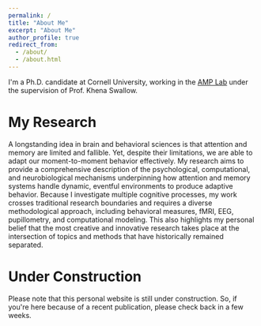 ```yaml
---
permalink: /
title: "About Me"
excerpt: "About Me"
author_profile: true
redirect_from: 
  - /about/
  - /about.html
---
```


I'm a Ph.D. candidate at Cornell University, working in the [AMP Lab](https://amp-lab.psych.cornell.edu) under the supervision of Prof. Khena Swallow.


My Research
============
A longstanding idea in brain and behavioral sciences is that attention and memory are limited and fallible. Yet, despite their limitations, we are able to adapt our moment-to-moment behavior effectively. My research aims to provide a comprehensive description of the psychological, computational, and neurobiological mechanisms underpinning how attention and memory systems handle dynamic, eventful environments to produce adaptive behavior. Because I investigate multiple
cognitive processes, my work crosses traditional research boundaries and requires a diverse methodological approach, including behavioral measures, fMRI, EEG, pupillometry, and computational modeling. This also highlights my personal belief that the most creative and innovative research takes place at the intersection of topics and methods that have historically remained separated.


Under Construction
============
Please note that this personal website is still under construction. So, if you're here because of a recent publication, please check back in a few weeks.
